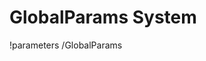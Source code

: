 <!-- MOOSE Documentation Stub: Remove this when content is added. -->

# GlobalParams System
!parameters /GlobalParams

